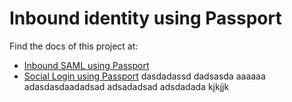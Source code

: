 # Inbound identity using Passport

Find the docs of this project at:

- [Inbound SAML using Passport](https://gluu.org/docs/ce/authn-guide/passport/)
- [Social Login using Passport](https://gluu.org/docs/ce/authn-guide/inbound-saml-passport/)
dasdadassd
dadsasda
aaaaaa
adasdasdaadadsad
adsadadsad
adsdadada
kjkjjk
